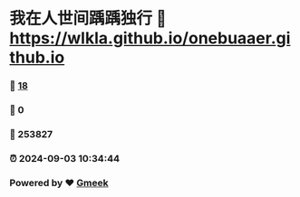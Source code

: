# 我在人世间踽踽独行 :link: https://wlkla.github.io/onebuaaer.github.io 
### :page_facing_up: [18](https://wlkla.github.io/onebuaaer.github.io/tag.html) 
### :speech_balloon: 0 
### :hibiscus: 253827 
### :alarm_clock: 2024-09-03 10:34:44 
### Powered by :heart: [Gmeek](https://github.com/Meekdai/Gmeek)
